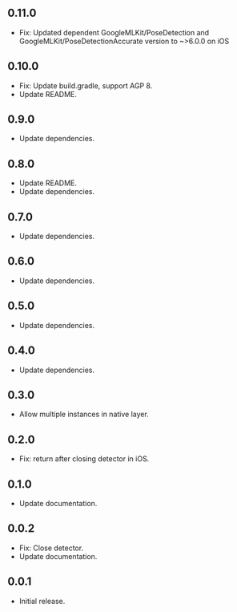 ## 0.11.0

* Fix: Updated dependent GoogleMLKit/PoseDetection and GoogleMLKit/PoseDetectionAccurate version to ~>6.0.0 on iOS 

## 0.10.0

* Fix: Update build.gradle, support AGP 8.
* Update README.

## 0.9.0

* Update dependencies.

## 0.8.0

* Update README.
* Update dependencies.

## 0.7.0

* Update dependencies.

## 0.6.0

* Update dependencies.

## 0.5.0

* Update dependencies.

## 0.4.0

* Update dependencies.

## 0.3.0

* Allow multiple instances in native layer.

## 0.2.0

* Fix: return after closing detector in iOS.

## 0.1.0

* Update documentation.

## 0.0.2

* Fix: Close detector.
* Update documentation.

## 0.0.1

* Initial release.
